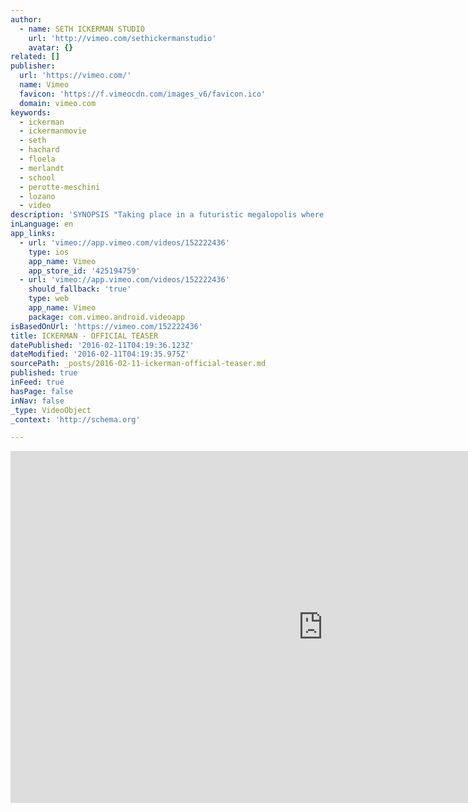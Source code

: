 ```yaml
---
author:
  - name: SETH ICKERMAN STUDIO
    url: 'http://vimeo.com/sethickermanstudio'
    avatar: {}
related: []
publisher:
  url: 'https://vimeo.com/'
  name: Vimeo
  favicon: 'https://f.vimeocdn.com/images_v6/favicon.ico'
  domain: vimeo.com
keywords:
  - ickerman
  - ickermanmovie
  - seth
  - hachard
  - floela
  - merlandt
  - school
  - perotte-meschini
  - lozano
  - video
description: 'SYNOPSIS "Taking place in a futuristic megalopolis where new technologies and virtual reality are ruling society, Ickerman follows the adventures of a nostalgic high school teacher obsessed with 35 mm films and old cars.'
inLanguage: en
app_links:
  - url: 'vimeo://app.vimeo.com/videos/152222436'
    type: ios
    app_name: Vimeo
    app_store_id: '425194759'
  - url: 'vimeo://app.vimeo.com/videos/152222436'
    should_fallback: 'true'
    type: web
    app_name: Vimeo
    package: com.vimeo.android.videoapp
isBasedOnUrl: 'https://vimeo.com/152222436'
title: ICKERMAN - OFFICIAL TEASER
datePublished: '2016-02-11T04:19:36.123Z'
dateModified: '2016-02-11T04:19:35.975Z'
sourcePath: _posts/2016-02-11-ickerman-official-teaser.md
published: true
inFeed: true
hasPage: false
inNav: false
_type: VideoObject
_context: 'http://schema.org'

---
```

<iframe src="https://cdn.embedly.com/widgets/media.html?src=https%3A%2F%2Fplayer.vimeo.com%2Fvideo%2F152222436&amp;url=https%3A%2F%2Fvimeo.com%2F152222436&amp;image=http%3A%2F%2Fi.vimeocdn.com%2Fvideo%2F553930234_1280.jpg&amp;key=b7d04c9b404c499eba89ee7072e1c4f7&amp;type=text%2Fhtml&amp;schema=vimeo" width="1000" height="563" scrolling="no" frameborder="0" allowfullscreen="allowfullscreen" style=""></iframe>